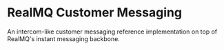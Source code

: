 # RealMQ Customer Messaging

An intercom-like customer messaging reference implementation on top of RealMQ's
instant messaging backbone.